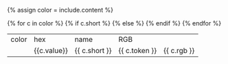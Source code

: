 {% assign color = include.content %}

<style>
  .box {
    width: 20px;
    height: 20px;
  }
</style>


<table class="usa-table">
  <tr>
    <td>color</td>
    <td>hex</td>
    <td>name</td>
    <td>RGB</td>
  </tr>
  {% for c in color %}
  <tr>
    <td><div class="box" style="background-color: {{ c.value }}"></div></td>
    <td>{{c.value}}</td>
    {% if c.short %}
      <td>{{ c.short }}</td>
    {% else %}
      <td>{{ c.token }}</td>
    {% endif %}
    <td>{{ c.rgb }}</td>
  </tr>
  {% endfor %}
</table>